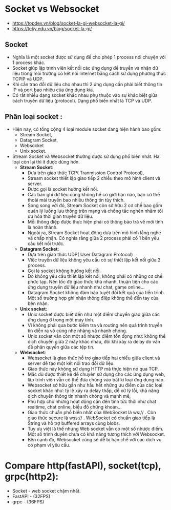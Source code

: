 
# Socket vs Websocket
+ https://topdev.vn/blog/socket-la-gi-websocket-la-gi/
+ https://teky.edu.vn/blog/socket-la-gi/
## Socket 
+ Nghĩa là một socket được sử dụng để cho phép 1 process nói chuyện với 1 process khác.
+ Socket giúp lập trình viên kết nối các ứng dụng để truyền và nhận dữ liệu trong môi trường có kết nối Internet bằng cách sử dụng phương thức TCPIP và UDP.
+ Khi cần trao đổi dữ liệu cho nhau thì 2 ứng dụng cần phải biết thông tin IP và port bao nhiêu của ứng dụng kia.
+ Có rất nhiều dạng socket khác nhau phụ thuộc vào sự khác biệt giữa cách truyền dữ liệu (protocol). Dạng phổ biến nhất là TCP và UDP.
## Phân loại socket :
+ Hiện nay, có tổng cộng 4 loại module socket đang hiện hành bao gồm: 
  + Stream Socket, 
  + Datagram Socket, 
  + Websocket 
  + Unix socket. 
+ Stream Socket và Websocket thường được sử dụng phổ biến nhất. Hai loại còn lại thì ít được dùng hơn.
  + **Stream Socket**:
    + Dựa trên giao thức TCP( Tranmission Control Protocol), 
    + Stream socket thiết lập giao tiếp 2 chiều theo mô hình client và server. 
    + Được gọi là socket hướng kết nối.
    + Các bản ghi dữ liệu cũng không hề có giới hạn nào, bạn có thể thoải mái truyền bao nhiêu thông tin tùy thích. 
    + Song song với đó, Stream Socket còn sở hữu 2 cơ chế bao gồm quản lý luồng lưu thông trên mạng và chống tắc nghẽn nhằm tối ưu hóa thời gian truyền dữ liệu.
    + Mỗi thông điệp được thực hiện phải có thông báo trả về mới tính là hoàn thành. 
    + Ngoài ra, Stream Socket hoạt động dựa trên mô hình lắng nghe và chấp nhận. Có nghĩa rằng giữa 2 process phải có 1 bên yêu cầu kết nối trước.
  + **Datagram Socket**:
    + Dựa trên giao thức UDP( User Datagram Protocol) 
    + Việc truyền dữ liệu không yêu cầu có sự thiết lập kết nối giữa 2 process.
    + Gọi là socket không hướng kết nối.
    + Do không yêu cầu thiết lập kết nối, không phải có những cơ chế phức tạp. Nên tốc độ giao thức khá nhanh, thuận tiện cho các ứng dụng truyền dữ liệu nhanh như chat, game online…
    + Datagram Socket không đảm bảo tuyệt đối kết quả của tiến trình. Một số trường hợp ghi nhận thông điệp không thể đến tay của bên nhận.
  + **Unix socket**:
    + Unix socket được biết đến như một điểm chuyển giao giữa các ứng dụng ở trong một máy tính. 
    + Vì không phải qua bước kiểm tra và routing nên quá trình truyền tin diễn ra vô cùng nhẹ nhàng và nhanh chóng.
    + Unix socket vẫn còn một số nhược điểm tồn đọng như: không thể dịch chuyển giữa 2 máy khác nhau, đôi khi xảy ra delay do vấn đề phân quyền giữa các tệp tin.
  + **Websocket**:
    + Websocket là giao thức hỗ trợ giao tiếp hai chiều giữa client và server để tạo một kết nối trao đổi dữ liệu.
    + Giao thức này không sử dụng HTTP mà thực hiện nó qua TCP. 
    + Mặc dù được thiết kế để chuyên sử dụng cho các ứng dụng web, lập trình viên vẫn có thể đưa chúng vào bất kì loại ứng dụng nào.
    + Websocket sở hữu gần như hầu hết những ưu điểm của các loại socket khác như: tỷ lệ xảy ra delay thấp, dễ xử lý lỗi, khả năng dịch chuyển thông tin nhanh chóng và mạnh mẽ,
    + Phù hợp cho những hoạt động cần đến tính tức thời như chat realtime, chat online, biểu đồ chứng khoán…
    + Giao thức chuẩn phổ biến nhất của WebSocket là ws:// . Còn giao thức secure là wss:// . WebSocket có chuẩn giao tiếp là String và hỗ trợ buffered arrays cùng blobs.
    + Tuy ưu việt là thế nhưng Web socket vẫn có một số nhược điểm. Một số trình duyên chưa có khả năng tương thích với Websocket. 
    + Bên cạnh đó, Websocket cũng sẽ dễ bị hạn chế với các dịch vụ có phạm vi yêu cầu.

# Compare http(fastAPI), socket(tcp), grpc(http2):
+ Socket - web socket chậm nhất.
+ FastAPI - (32FPS)
+ grpc - (36FPS)